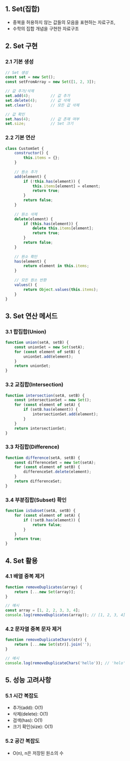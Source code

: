 ## 1. Set(집합)
- 중복을 허용하지 않는 값들의 모음을 표현하는 자료구조,
- 수학의 집합 개념을 구현한 자료구조

## 2. Set 구현

### 2.1 기본 생성
```javascript
// Set 생성
const set = new Set();
const setFromArray = new Set([1, 2, 3]);

// 값 추가/삭제
set.add(4);         // 값 추가
set.delete(4);      // 값 삭제
set.clear();        // 모든 값 삭제

// 값 확인
set.has(4);         // 값 존재 여부
set.size;           // Set 크기
```

### 2.2 기본 연산
```javascript
class CustomSet {
    constructor() {
        this.items = {};
    }
    
    // 원소 추가
    add(element) {
        if (!this.has(element)) {
            this.items[element] = element;
            return true;
        }
        return false;
    }
    
    // 원소 삭제
    delete(element) {
        if (this.has(element)) {
            delete this.items[element];
            return true;
        }
        return false;
    }
    
    // 원소 확인
    has(element) {
        return element in this.items;
    }
    
    // 모든 원소 반환
    values() {
        return Object.values(this.items);
    }
}
```

## 3. Set 연산 메서드

### 3.1 합집합(Union)
```javascript
function union(setA, setB) {
    const unionSet = new Set(setA);
    for (const element of setB) {
        unionSet.add(element);
    }
    return unionSet;
}
```

### 3.2 교집합(Intersection)
```javascript
function intersection(setA, setB) {
    const intersectionSet = new Set();
    for (const element of setA) {
        if (setB.has(element)) {
            intersectionSet.add(element);
        }
    }
    return intersectionSet;
}
```

### 3.3 차집합(Difference)
```javascript
function difference(setA, setB) {
    const differenceSet = new Set(setA);
    for (const element of setB) {
        differenceSet.delete(element);
    }
    return differenceSet;
}
```

### 3.4 부분집합(Subset) 확인
```javascript
function isSubset(setA, setB) {
    for (const element of setA) {
        if (!setB.has(element)) {
            return false;
        }
    }
    return true;
}
```

## 4. Set 활용

### 4.1 배열 중복 제거
```javascript
function removeDuplicates(array) {
    return [...new Set(array)];
}

// 예시
const array = [1, 2, 2, 3, 3, 4];
console.log(removeDuplicates(array)); // [1, 2, 3, 4]
```

### 4.2 문자열 중복 문자 제거
```javascript
function removeDuplicateChars(str) {
    return [...new Set(str)].join('');
}

// 예시
console.log(removeDuplicateChars('hello')); // 'helo'
```

## 5. 성능 고려사항

### 5.1 시간 복잡도
- 추가(add): O(1)
- 삭제(delete): O(1)
- 검색(has): O(1)
- 크기 확인(size): O(1)

### 5.2 공간 복잡도
- O(n), n은 저장된 원소의 수
